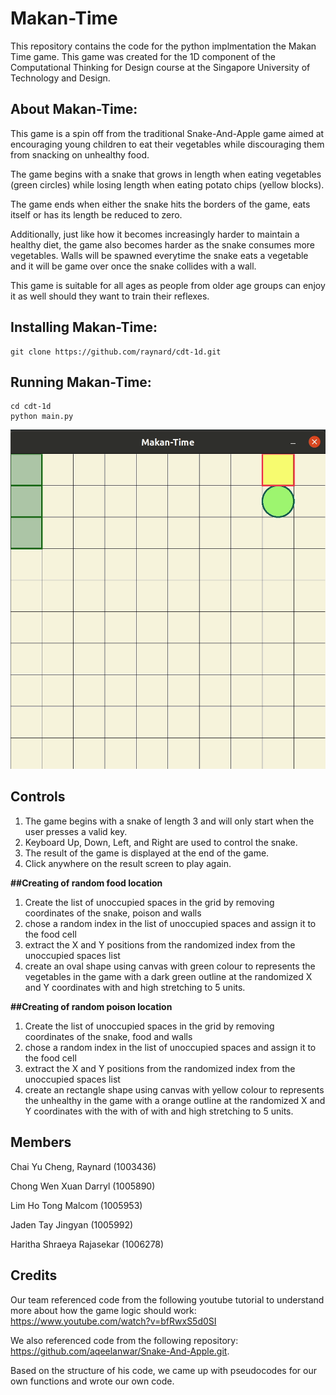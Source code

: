 # Makan-Time

This repository contains the code for the python implmentation the Makan Time game. This game was created for the 1D component of the Computational Thinking for Design course at the Singapore University of Technology and Design.

## About Makan-Time:
This game is a spin off from the traditional Snake-And-Apple game aimed at encouraging young children to eat their vegetables while discouraging them from snacking on unhealthy food.

The game begins with a snake that grows in length when eating vegetables (green circles) while losing length when eating potato chips (yellow blocks). 

The game ends when either the snake hits the borders of the game, eats itself or has its length be reduced to zero.

Additionally, just like how it becomes increasingly harder to maintain a healthy diet, the game also becomes harder as the snake consumes more vegetables. Walls will be spawned everytime the snake eats a vegetable and it will be game over once the snake collides with a wall.

This game is suitable for all ages as people from older age groups can enjoy it as well should they want to train their reflexes.

## Installing Makan-Time:

```
git clone https://github.com/raynard/cdt-1d.git
```

## Running Makan-Time:
```
cd cdt-1d
python main.py
```

<p align="center">
<img src="/src/preview.gif">
</p>

## Controls
1. The game begins with a snake of length 3 and will only start when the user presses a valid key.
2. Keyboard Up, Down, Left, and Right are used to control the snake.
3. The result of the game is displayed at the end of the game.
4. Click anywhere on the result screen to play again.

**##Creating of random food location**
1. Create the list of unoccupied spaces in the grid by removing coordinates of the snake, poison and walls 
2. chose a random index in the list of unoccupied spaces and assign it to the food cell
3. extract the X and Y positions from the randomized index from the unoccupied spaces list
4. create an oval shape using canvas with green colour to represents the vegetables in the game with a dark green outline at the randomized X and Y coordinates with and high stretching to 5 units.

**##Creating of random poison location**
1. Create the list of unoccupied spaces in the grid by removing coordinates of the snake, food and walls 
2. chose a random index in the list of unoccupied spaces and assign it to the food cell
3. extract the X and Y positions from the randomized index from the unoccupied spaces list
4. create an rectangle shape using canvas with yellow colour to represents the unhealthy in the game with a orange outline at the randomized X and Y coordinates with the with of with and high stretching to 5 units.
## Members
Chai Yu Cheng, Raynard (1003436)

Chong Wen Xuan Darryl (1005890)

Lim Ho Tong Malcom (1005953)

Jaden Tay Jingyan (1005992)

Haritha Shraeya Rajasekar (1006278)

## Credits

Our team referenced code from the following youtube tutorial to understand more about how the game logic should work: https://www.youtube.com/watch?v=bfRwxS5d0SI

We also referenced code from the following repository: https://github.com/aqeelanwar/Snake-And-Apple.git.

Based on the structure of his code, we came up with pseudocodes for our own functions and wrote our own code.




